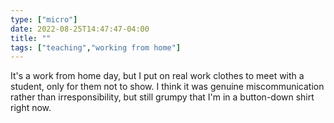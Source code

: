 ```yaml
---
type: ["micro"]
date: 2022-08-25T14:47:47-04:00
title: ""
tags: ["teaching","working from home"]
---
```

It's a work from home day, but I put on real work clothes to meet with a student, only for them not to show. I think it was genuine miscommunication rather than irresponsibility, but still grumpy that I'm in a button-down shirt right now.
